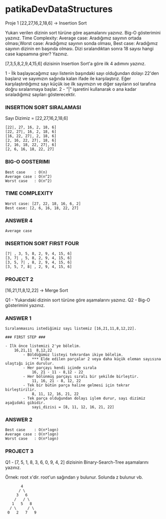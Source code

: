 # patikaDevDataStructures

Proje 1
[22,27,16,2,18,6] -> Insertion Sort

Yukarı verilen dizinin sort türüne göre aşamalarını yazınız.
Big-O gösterimini yazınız.
Time Complexity: Average case: Aradığımız sayının ortada olması,Worst case: Aradığımız sayının sonda olması, Best case: Aradığımız sayının dizinin en başında olması.
Dizi sıralandıktan sonra 18 sayısı hangi case kapsamına girer? Yazınız.

[7,3,5,8,2,9,4,15,6] dizisinin Insertion Sort'a göre ilk 4 adımını yazınız.

1 - İlk başlayacağımız sayı listenin başındaki sayı olduğundan dolayı 22'den başlarız ve sayımızın sağında kalan ifade ile karşılaştırız. Eğer karşılaştırdığımız sayı küçük ise ilk sayımızın ve diğer sayıların sol tarafına doğru sıralanmaya başlar.
2 - "|" işaretini kullanarak o ana kadar sıraladığımız sayıları gösterecektir.


### INSERTION SORT SIRALAMASI ###
Sayı Dizimiz = [22,27,16,2,18,6]

    [22|, 27, 16, 2, 18, 6] 
    [22, 27|, 16, 2, 18, 6]
    [16, 22, 27|, 2, 18, 6] 
    [2, 16, 22, 27|, 18, 6] 
    [2, 16, 18, 22, 27|, 6] 
    [2, 6, 16, 18, 22, 27]

### BIG-O GOSTERIMI ###

    Best case    : O(n)
    Average case : O(n^2)
    Worst case   : O(n^2)


### TIME COMPLEXITY ###

    Worst case: [27, 22, 18, 16, 6, 2]  
    Best case: [2, 6, 16, 18, 22, 27]

### ANSWER 4 ###

    Average case

### INSERTION SORT FIRST FOUR ###

    [7| , 3, 5, 8, 2, 9, 4, 15, 6]
    [3, 7| , 5, 8, 2, 9, 4, 15, 6]
    [3, 5, 7| , 8, 2, 9, 4, 15, 6]
    [3, 5, 7, 8| , 2, 9, 4, 15, 6]


### PROJECT 2 ###

[16,21,11,8,12,22] -> Merge Sort

Q1 - Yukarıdaki dizinin sort türüne göre aşamalarını yazınız.
Q2 - Big-O gösterimini yazınız.

### ANSWER 1 ###

    Sıralanmasını istediğimiz sayı listemiz [16,21,11,8,12,22].

    ### FIRST STEP ###

    - İlk önce listemizi 2'ye bölelim.
        16,21,11  8,12,22
            - Böldüğümüz listeyi tekrardan ikiye bölelim.
                *** Elde edilen parçalar 2 veya daha küçük eleman sayısına ulaştığı için durulur.
            - Her parçayı kendi içinde sırala
                16, 21 - 11 - 8,12 - 22
            - Her bölünmüş parçayı sıralı bir şekilde birleştir.
                11, 16, 21 - 8, 12, 22
            - Tek bir bütün parça haline gelmesi için tekrar birleştirilir.
                8, 11, 12, 16, 21, 22
            - Tek parça olduğundan dolayı işlem durur, sayı dizimiz aşağıdaki gibidir.
                sayi_dizisi = [8, 11, 12, 16, 21, 22]




  
### ANSWER 2 ###

    Best case    : O(n*logn)
    Average case : O(n*logn)
    Worst case   : O(n*logn)


### PROJECT 3 ###

Q1 - [7, 5, 1, 8, 3, 6, 0, 9, 4, 2] dizisinin Binary-Search-Tree aşamalarını yazınız.

Örnek: root x'dir. root'un sağından y bulunur. Solunda z bulunur vb.
      
           4  
          / \
         3   6
        /   / \
       1   5   8   
      / \     / \
     0   2   7   9